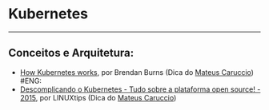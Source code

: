# Kubernetes

---

## Conceitos e Arquitetura:

  - [How Kubernetes works](https://www.youtube.com/watch?v=daVUONZqn88), por Brendan Burns (Dica do [Mateus Caruccio](https://github.com/MateusCaruccio/)) #ENG: 
  - [Descomplicando o Kubernetes - Tudo sobre a plataforma open source! - 2015](https://www.youtube.com/watch?v=1ENtPSKjD2I), por LINUXtips (Dica do [Mateus Caruccio](https://github.com/MateusCaruccio/))
